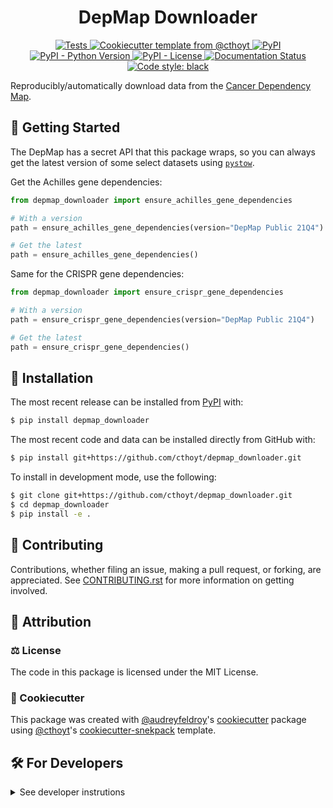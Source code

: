 <!--
<p align="center">
  <img src="https://github.com/cthoyt/depmap_downloader/raw/main/docs/source/logo.png" height="150">
</p>
-->

<h1 align="center">
  DepMap Downloader
</h1>

<p align="center">
    <a href="https://github.com/cthoyt/depmap_downloader/actions?query=workflow%3ATests">
        <img alt="Tests" src="https://github.com/cthoyt/depmap_downloader/workflows/Tests/badge.svg" />
    </a>
    <a href="https://github.com/cthoyt/cookiecutter-python-package">
        <img alt="Cookiecutter template from @cthoyt" src="https://img.shields.io/badge/Cookiecutter-python--package-yellow" /> 
    </a>
    <a href="https://pypi.org/project/depmap_downloader">
        <img alt="PyPI" src="https://img.shields.io/pypi/v/depmap_downloader" />
    </a>
    <a href="https://pypi.org/project/depmap_downloader">
        <img alt="PyPI - Python Version" src="https://img.shields.io/pypi/pyversions/depmap_downloader" />
    </a>
    <a href="https://github.com/cthoyt/depmap_downloader/blob/main/LICENSE">
        <img alt="PyPI - License" src="https://img.shields.io/pypi/l/depmap_downloader" />
    </a>
    <a href='https://depmap_downloader.readthedocs.io/en/latest/?badge=latest'>
        <img src='https://readthedocs.org/projects/depmap_downloader/badge/?version=latest' alt='Documentation Status' />
    </a>
    <a href='https://github.com/psf/black'>
        <img src='https://img.shields.io/badge/code%20style-black-000000.svg' alt='Code style: black' />
    </a>
</p>

Reproducibly/automatically download data from
the [Cancer Dependency Map](https://depmap.org).

## 💪 Getting Started

The DepMap has a secret API that this package wraps, so you can always get the
latest version of some select datasets
using [`pystow`](https://github.com/cthoyt/pystow).

Get the Achilles gene dependencies:

```python
from depmap_downloader import ensure_achilles_gene_dependencies

# With a version
path = ensure_achilles_gene_dependencies(version="DepMap Public 21Q4")

# Get the latest
path = ensure_achilles_gene_dependencies()
```

Same for the CRISPR gene dependencies:

```python
from depmap_downloader import ensure_crispr_gene_dependencies

# With a version
path = ensure_crispr_gene_dependencies(version="DepMap Public 21Q4")

# Get the latest
path = ensure_crispr_gene_dependencies()
```

## 🚀 Installation

The most recent release can be installed from
[PyPI](https://pypi.org/project/depmap_downloader/) with:

```bash
$ pip install depmap_downloader
```

The most recent code and data can be installed directly from GitHub with:

```bash
$ pip install git+https://github.com/cthoyt/depmap_downloader.git
```

To install in development mode, use the following:

```bash
$ git clone git+https://github.com/cthoyt/depmap_downloader.git
$ cd depmap_downloader
$ pip install -e .
```

## 👐 Contributing

Contributions, whether filing an issue, making a pull request, or forking, are
appreciated. See
[CONTRIBUTING.rst](https://github.com/cthoyt/depmap_downloader/blob/master/CONTRIBUTING.rst)
for more information on getting involved.

## 👋 Attribution

### ⚖️ License

The code in this package is licensed under the MIT License.

<!--
### 📖 Citation

Citation goes here!
-->

<!--
### 🎁 Support

This project has been supported by the following organizations (in alphabetical order):

- [Harvard Program in Therapeutic Science - Laboratory of Systems Pharmacology](https://hits.harvard.edu/the-program/laboratory-of-systems-pharmacology/)

-->

<!--
### 💰 Funding

This project has been supported by the following grants:

| Funding Body                                             | Program                                                                                                                       | Grant           |
|----------------------------------------------------------|-------------------------------------------------------------------------------------------------------------------------------|-----------------|
| DARPA                                                    | [Automating Scientific Knowledge Extraction (ASKE)](https://www.darpa.mil/program/automating-scientific-knowledge-extraction) | HR00111990009   |
-->

### 🍪 Cookiecutter

This package was created
with [@audreyfeldroy](https://github.com/audreyfeldroy)'s
[cookiecutter](https://github.com/cookiecutter/cookiecutter) package
using [@cthoyt](https://github.com/cthoyt)'s
[cookiecutter-snekpack](https://github.com/cthoyt/cookiecutter-snekpack)
template.

## 🛠️ For Developers

<details>
  <summary>See developer instrutions</summary>


The final section of the README is for if you want to get involved by making a
code contribution.

### ❓ Testing

After cloning the repository and installing `tox` with `pip install tox`, the
unit tests in the `tests/` folder can be run reproducibly with:

```shell
$ tox
```

Additionally, these tests are automatically re-run with each commit in
a [GitHub Action](https://github.com/cthoyt/depmap_downloader/actions?query=workflow%3ATests)
.

### 📦 Making a Release

After installing the package in development mode and installing
`tox` with `pip install tox`, the commands for making a new release are
contained within the `finish` environment in `tox.ini`. Run the following from
the shell:

```shell
$ tox -e finish
```

This script does the following:

1. Uses BumpVersion to switch the version number in the `setup.cfg` and
   `src/depmap_downloader/version.py` to not have the `-dev` suffix
2. Packages the code in both a tar archive and a wheel
3. Uploads to PyPI using `twine`. Be sure to have a `.pypirc` file configured to
   avoid the need for manual input at this step
4. Push to GitHub. You'll need to make a release going with the commit where the
   version was bumped.
5. Bump the version to the next patch. If you made big changes and want to bump
   the version by minor, you can use `tox -e bumpversion minor` after.

</details>
